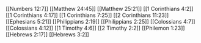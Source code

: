[[Numbers 12:7]]
[[Matthew 24:45]]
[[Matthew 25:21]]
[[1 Corinthians 4:2]]
[[1 Corinthians 4:17]]
[[1 Corinthians 7:25]]
[[2 Corinthians 11:23]]
[[Ephesians 5:21]]
[[Philippians 2:19]]
[[Philippians 2:25]]
[[Colossians 4:7]]
[[Colossians 4:12]]
[[1 Timothy 4:6]]
[[2 Timothy 2:2]]
[[Philemon 1:23]]
[[Hebrews 2:17]]
[[Hebrews 3:2]]
